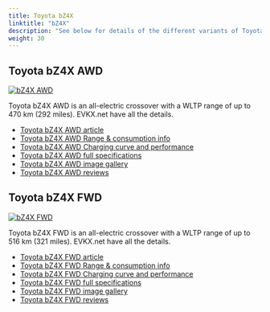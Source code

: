 ```yaml
---
title: Toyota bZ4X
linktitle: "bZ4X"
description: "See below for details of the different variants of Toyota bZ4X"
weight: 30
---
```

## Toyota bZ4X AWD

<a href="/models/toyota/bz4x/bz4x_awd/"><img src="https://media.evkx.net/multimedia/models/toyota/bz4x/bz4x_awd/main_1_st.jpg" class="img-fluid" alt="bZ4X AWD" ></a>

Toyota bZ4X AWD is an all-electric crossover with a WLTP range of up to 470 km (292 miles). EVKX.net have all the details. 

- [Toyota bZ4X AWD article](/models/toyota/bz4x/bz4x_awd/)
- [Toyota bZ4X AWD Range & consumption info](/models/toyota/bz4x/bz4x_awd/rangeandconsumption)
- [Toyota bZ4X AWD Charging curve and performance](/models/toyota/bz4x/bz4x_awd/chargingcurve)
- [Toyota bZ4X AWD full specifications](/models/toyota/bz4x/bz4x_awd/specifications)
- [Toyota bZ4X AWD image gallery](/models/toyota/bz4x/bz4x_awd/gallery)
- [Toyota bZ4X AWD reviews](/models/toyota/bz4x/bz4x_awd/reviews)

## Toyota bZ4X FWD

<a href="/models/toyota/bz4x/bz4x_fwd/"><img src="https://media.evkx.net/multimedia/models/toyota/bz4x/bz4x_fwd/main_1_st.jpg" class="img-fluid" alt="bZ4X FWD" ></a>

Toyota bZ4X FWD is an all-electric crossover with a WLTP range of up to 516 km (321 miles). EVKX.net have all the details. 

- [Toyota bZ4X FWD article](/models/toyota/bz4x/bz4x_fwd/)
- [Toyota bZ4X FWD Range & consumption info](/models/toyota/bz4x/bz4x_fwd/rangeandconsumption)
- [Toyota bZ4X FWD Charging curve and performance](/models/toyota/bz4x/bz4x_fwd/chargingcurve)
- [Toyota bZ4X FWD full specifications](/models/toyota/bz4x/bz4x_fwd/specifications)
- [Toyota bZ4X FWD image gallery](/models/toyota/bz4x/bz4x_fwd/gallery)
- [Toyota bZ4X FWD reviews](/models/toyota/bz4x/bz4x_fwd/reviews)

